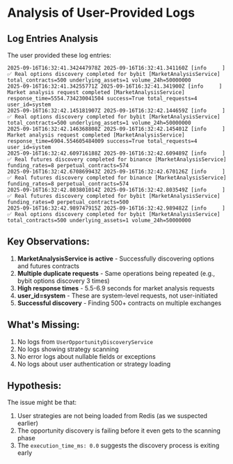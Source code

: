# Analysis of User-Provided Logs

## Log Entries Analysis

The user provided these log entries:
```
2025-09-16T16:32:41.342447978Z 2025-09-16T16:32:41.341160Z [info     ] ✅ Real options discovery completed for bybit [MarketAnalysisService] total_contracts=500 underlying_assets=1 volume_24h=50000000
2025-09-16T16:32:41.34255771Z 2025-09-16T16:32:41.341900Z [info     ] Market analysis request completed [MarketAnalysisService] response_time=5554.734230041504 success=True total_requests=4 user_id=system
2025-09-16T16:32:42.145181907Z 2025-09-16T16:32:42.144659Z [info     ] ✅ Real options discovery completed for bybit [MarketAnalysisService] total_contracts=500 underlying_assets=1 volume_24h=50000000
2025-09-16T16:32:42.146368808Z 2025-09-16T16:32:42.145401Z [info     ] Market analysis request completed [MarketAnalysisService] response_time=6904.554605484009 success=True total_requests=4 user_id=system
2025-09-16T16:32:42.609716188Z 2025-09-16T16:32:42.609489Z [info     ] ✅ Real futures discovery completed for binance [MarketAnalysisService] funding_rates=8 perpetual_contracts=574
2025-09-16T16:32:42.670869943Z 2025-09-16T16:32:42.670126Z [info     ] ✅ Real futures discovery completed for binance [MarketAnalysisService] funding_rates=8 perpetual_contracts=574
2025-09-16T16:32:42.803801014Z 2025-09-16T16:32:42.803549Z [info     ] ✅ Real futures discovery completed for bybit [MarketAnalysisService] funding_rates=0 perpetual_contracts=500
2025-09-16T16:32:42.989747915Z 2025-09-16T16:32:42.989482Z [info     ] ✅ Real options discovery completed for bybit [MarketAnalysisService] total_contracts=500 underlying_assets=1 volume_24h=50000000
```

## Key Observations:

1. **MarketAnalysisService is active** - Successfully discovering options and futures contracts
2. **Multiple duplicate requests** - Same operations being repeated (e.g., bybit options discovery 3 times)
3. **High response times** - 5.5-6.9 seconds for market analysis requests
4. **user_id=system** - These are system-level requests, not user-initiated
5. **Successful discovery** - Finding 500+ contracts on multiple exchanges

## What's Missing:

1. No logs from `UserOpportunityDiscoveryService`
2. No logs showing strategy scanning
3. No error logs about nullable fields or exceptions
4. No logs about user authentication or strategy loading

## Hypothesis:

The issue might be that:
1. User strategies are not being loaded from Redis (as we suspected earlier)
2. The opportunity discovery is failing before it even gets to the scanning phase
3. The `execution_time_ms: 0.0` suggests the discovery process is exiting early